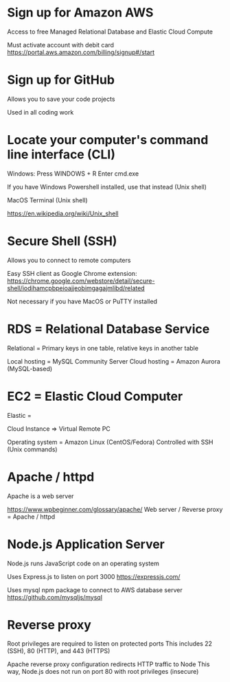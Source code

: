 # Sign up for Amazon AWS
Access to free Managed Relational Database and Elastic Cloud Compute

Must activate account with debit card
https://portal.aws.amazon.com/billing/signup#/start

# Sign up for GitHub
Allows you to save your code projects

Used in all coding work

# Locate your computer's command line interface (CLI)
Windows:
  Press WINDOWS + R
  Enter cmd.exe

If you have Windows Powershell installed, use that instead (Unix shell)

MacOS Terminal (Unix shell)

https://en.wikipedia.org/wiki/Unix_shell

# Secure Shell (SSH)
Allows you to connect to remote computers

Easy SSH client as Google Chrome extension:
https://chrome.google.com/webstore/detail/secure-shell/iodihamcpbpeioajjeobimgagajmlibd/related

Not necessary if you have MacOS or PuTTY installed

# RDS = Relational Database Service
Relational = Primary keys in one table, relative keys in another table


Local hosting = MySQL Community Server
Cloud hosting = Amazon Aurora (MySQL-based)

# EC2 = Elastic Cloud Computer
Elastic = 

Cloud Instance => Virtual Remote PC

Operating system = Amazon Linux (CentOS/Fedora)
Controlled with SSH (Unix commands)

# Apache / httpd
Apache is a web server

https://www.wpbeginner.com/glossary/apache/
Web server / Reverse proxy = Apache / httpd

# Node.js Application Server
Node.js runs JavaScript code on an operating system

Uses Express.js to listen on port 3000
https://expressjs.com/

Uses mysql npm package to connect to AWS database server
https://github.com/mysqljs/mysql

# Reverse proxy
Root privileges are required to listen on protected ports
This includes 22 (SSH), 80 (HTTP), and 443 (HTTPS)

Apache reverse proxy configuration redirects HTTP traffic to Node
This way, Node.js does not run on port 80 with root privileges (insecure)
